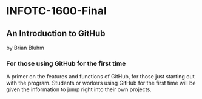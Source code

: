 # INFOTC-1600-Final
## An Introduction to GitHub
by Brian Bluhm
### For those using GitHub for the first time
A primer on the features and functions of GitHub, for those just starting out with the program. Students or workers using GitHub for the first time will be given the information to jump right into their own projects.

